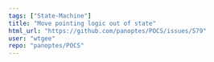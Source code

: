 ```yaml
---
tags: ["State-Machine"]
title: "Move pointing logic out of state"
html_url: "https://github.com/panoptes/POCS/issues/579"
user: "wtgee"
repo: "panoptes/POCS"
---
```


